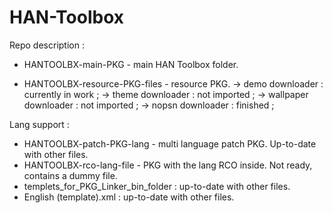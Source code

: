 # HAN-Toolbox

Repo description : 

- HANTOOLBX-main-PKG - main HAN Toolbox folder.

- HANTOOLBX-resource-PKG-files - resource PKG. 
        -> demo downloader : currently in work ;
        -> theme downloader : not imported ;
        -> wallpaper downloader : not imported ;
        -> nopsn downloader : finished ;

Lang support :
- HANTOOLBX-patch-PKG-lang - multi language patch PKG. Up-to-date with other files.
- HANTOOLBX-rco-lang-file - PKG with the lang RCO inside. Not ready, contains a dummy file.
- templets_for_PKG_Linker_bin_folder : up-to-date with other files.
- English (template).xml : up-to-date with other files.
